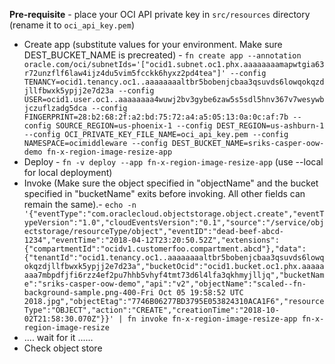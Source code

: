 **Pre-requisite** - place your OCI API private key in `src/resources` directory (rename it to `oci_api_key.pem`)

- Create app (substitute values for your environment. Make sure DEST_BUCKET_NAME is precreated) - `fn create app --annotation oracle.com/oci/subnetIds='["ocid1.subnet.oc1.phx.aaaaaaaamapwtgia63r72unzflf6law4ijz4du5vim5fcckk6hyxz2pd4tea"]' --config TENANCY=ocid1.tenancy.oc1..aaaaaaaaltbr5bobenjcbaa3qsuvds6lowqokqzdjllfbwxk5ypjj2e7d23a --config USER=ocid1.user.oc1..aaaaaaaa4wuwj2bv3gybe6zaw5s5sdl5hnv367v7wesywbjczuflzadg5dca --config FINGERPRINT=28:b2:68:2f:a2:bd:75:72:a4:a5:05:13:0a:0c:af:7b --config SOURCE_REGION=us-phoenix-1 --config DEST_REGION=us-ashburn-1 --config OCI_PRIVATE_KEY_FILE_NAME=oci_api_key.pem --config NAMESPACE=ocimiddleware --config DEST_BUCKET_NAME=sriks-casper-oow-demo fn-x-region-image-resize-app`
- Deploy - `fn -v deploy --app fn-x-region-image-resize-app` (use --local for local deployment)
- Invoke (Make sure the object specified in "objectName" and the bucket specified in "bucketName" exits before invoking. All other fields can remain the same).- `echo -n '{"eventType":"com.oraclecloud.objectstorage.object.create","eventTypeVersion":"1.0","cloudEventsVersion":"0.1","source":"/service/objectstorage/resourceType/object","eventID":"dead-beef-abcd-1234","eventTime":"2018-04-12T23:20:50.52Z","extensions":{"compartmentId":"ocidv1.customerfoo.compartment.abcd"},"data":{"tenantId":"ocid1.tenancy.oc1..aaaaaaaaltbr5bobenjcbaa3qsuvds6lowqokqzdjllfbwxk5ypjj2e7d23a","bucketOcid":"ocid1.bucket.oc1.phx.aaaaaaaa7mbpdfjfi6rzz4ef2pu7hhb5vhyf4tmt73d6l4lfa3qkhmyjlljq","bucketName":"sriks-casper-oow-demo","api":"v2","objectName":"scaled--fn-background-sample.png-400-Fri Oct 05 19:58:52 UTC 2018.jpg","objectEtag":"7746B06277BD3795E053824310ACA1F6","resourceType":"OBJECT","action":"CREATE","creationTime":"2018-10-02T21:58:30.070Z"}}' | fn invoke fn-x-region-image-resize-app fn-x-region-image-resize`
- .... wait for it ......
- Check object store
